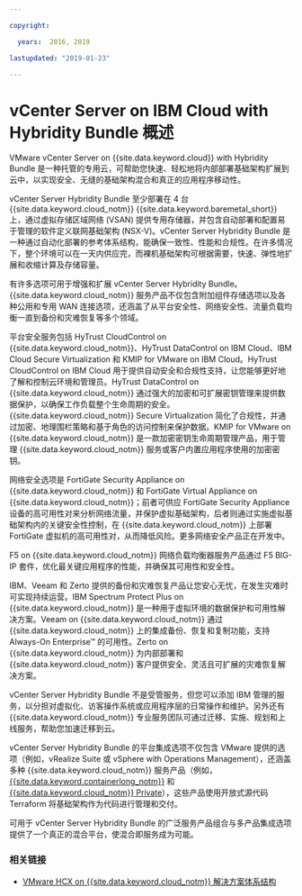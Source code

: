 ```yaml
---

copyright:

  years:  2016, 2019

lastupdated: "2019-01-23"

---
```

# vCenter Server on IBM Cloud with Hybridity Bundle 概述

VMware vCenter Server on {{site.data.keyword.cloud}} with Hybridity Bundle 是一种托管的专用云，可帮助您快速、轻松地将内部部署基础架构扩展到云中，以实现安全、无缝的基础架构混合和真正的应用程序移动性。

vCenter Server Hybridity Bundle 至少部署在 4 台 {{site.data.keyword.cloud_notm}} {{site.data.keyword.baremetal_short}} 上，通过虚拟存储区域网络 (VSAN) 提供专用存储器，并包含自动部署和配置易于管理的软件定义联网基础架构 (NSX-V)。vCenter Server Hybridity Bundle 是一种通过自动化部署的参考体系结构，能确保一致性、性能和合规性。在许多情况下，整个环境可以在一天内供应完，而裸机基础架构可根据需要，快速、弹性地扩展和收缩计算及存储容量。

有许多选项可用于增强和扩展 vCenter Server Hybridity Bundle。{{site.data.keyword.cloud_notm}} 服务产品不仅包含附加组件存储选项以及各种公用和专用 WAN 连接选项，还涵盖了从平台安全性、网络安全性、流量负载均衡一直到备份和灾难恢复等多个领域。

平台安全服务包括 HyTrust CloudControl on {{site.data.keyword.cloud_notm}}、HyTrust DataControl on IBM Cloud、IBM Cloud Secure Virtualization 和 KMIP for VMware on IBM Cloud。HyTrust CloudControl on IBM Cloud 用于提供自动安全和合规性支持，让您能够更好地了解和控制云环境和管理员。HyTrust DataControl on {{site.data.keyword.cloud_notm}} 通过强大的加密和可扩展密钥管理来提供数据保护，以确保工作负载整个生命周期的安全。{{site.data.keyword.cloud_notm}} Secure Virtualization 简化了合规性，并通过加密、地理围栏策略和基于角色的访问控制来保护数据。KMIP for VMware on {{site.data.keyword.cloud_notm}} 是一款加密密钥生命周期管理产品，用于管理 {{site.data.keyword.cloud_notm}} 服务或客户内置应用程序使用的加密密钥。

网络安全选项是 FortiGate Security Appliance on {{site.data.keyword.cloud_notm}} 和 FortiGate Virtual Appliance on {{site.data.keyword.cloud_notm}}；前者可供应 FortiGate Security Appliance 设备的高可用性对来分析网络流量，并保护虚拟基础架构，后者则通过实施虚拟基础架构内的关键安全性控制，在 {{site.data.keyword.cloud_notm}} 上部署 FortiGate 虚拟机的高可用性对，从而降低风险。更多网络安全产品正在开发中。

F5 on {{site.data.keyword.cloud_notm}} 网络负载均衡器服务产品通过 F5 BIG-IP 套件，优化最关键应用程序的性能，并确保其可用性和安全性。

IBM、Veeam 和 Zerto 提供的备份和灾难恢复产品让您安心无忧，在发生灾难时可实现持续运营。IBM Spectrum Protect Plus on {{site.data.keyword.cloud_notm}} 是一种用于虚拟环境的数据保护和可用性解决方案。Veeam on {{site.data.keyword.cloud_notm}} 通过 {{site.data.keyword.cloud_notm}} 上的集成备份、恢复和复制功能，支持 Always-On Enterprise™ 的可用性。Zerto on {{site.data.keyword.cloud_notm}} 为内部部署和 {{site.data.keyword.cloud_notm}} 客户提供安全、灵活且可扩展的灾难恢复解决方案。

vCenter Server Hybridity Bundle 不是受管服务，但您可以添加 IBM 管理的服务，以分担对虚拟化、访客操作系统或应用程序层的日常操作和维护。另外还有 {{site.data.keyword.cloud_notm}} 专业服务团队可通过迁移、实施、规划和上线服务，帮助您加速迁移到云。

vCenter Server Hybridity Bundle 的平台集成选项不仅包含 VMware 提供的选项（例如，vRealize Suite 或 vSphere with Operations Management），还涵盖多种 {{site.data.keyword.cloud_notm}} 服务产品（例如，[{{site.data.keyword.containerlong_notm}}](/docs/services/vmwaresolutions/archiref/vcsiks/vcsiks-intro.html) 和 [{{site.data.keyword.cloud_notm}} Private](/docs/services/vmwaresolutions/archiref/vcsicp/vcsicp-intro.html)），这些产品使用开放式源代码 Terraform 将基础架构作为代码进行管理和交付。

可用于 vCenter Server Hybridity Bundle 的广泛服务产品组合与多产品集成选项提供了一个真正的混合平台，使混合即服务成为可能。

### 相关链接

* [VMware HCX on {{site.data.keyword.cloud_notm}} 解决方案体系结构](https://www.ibm.com/cloud/garage/files/HCX_Architecture_Design.pdf)
